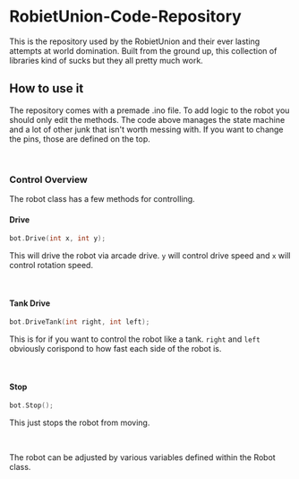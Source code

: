 # RobietUnion-Code-Repository

This is the repository used by the RobietUnion and their ever lasting attempts at world domination. Built from the ground up, this collection of libraries kind of sucks but they all pretty much work.

## How to use it

The repository comes with a premade .ino file. To add logic to the robot you should only edit the methods. The code above manages the state machine and a lot of other junk that isn't worth messing with. If you want to change the pins, those are defined on the top.

&nbsp;

### Control Overview

The robot class has a few methods for controlling.

#### Drive
```cpp
bot.Drive(int x, int y);
```
This will drive the robot via arcade drive. ```y``` will control drive speed and ```x``` will control rotation speed.

&nbsp;

#### Tank Drive
```cpp
bot.DriveTank(int right, int left);
```
This is for if you want to control the robot like a tank. ```right``` and ```left``` obviously corispond to how fast each side of the robot is.

&nbsp;

#### Stop
```cpp
bot.Stop();
```
This just stops the robot from moving.

&nbsp;

The robot can be adjusted by various variables defined within the Robot class.
